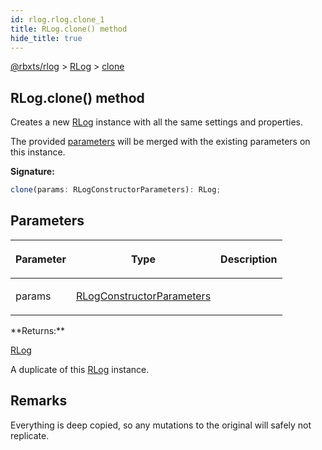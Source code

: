 ```yaml
---
id: rlog.rlog.clone_1
title: RLog.clone() method
hide_title: true
---
```


[@rbxts/rlog](./rlog.md) &gt; [RLog](./rlog.rlog.md) &gt; [clone](./rlog.rlog.clone_1.md)

## RLog.clone() method

Creates a new [RLog](./rlog.rlog.md) instance with all the same settings and properties.

The provided [parameters](./rlog.rlogconstructorparameters.md) will be merged with the existing parameters on this instance.

**Signature:**

```typescript
clone(params: RLogConstructorParameters): RLog;
```

## Parameters

<table><thead><tr><th>

Parameter


</th><th>

Type


</th><th>

Description


</th></tr></thead>
<tbody><tr><td>

params


</td><td>

[RLogConstructorParameters](./rlog.rlogconstructorparameters.md)


</td><td>


</td></tr>
</tbody></table>
**Returns:**

[RLog](./rlog.rlog.md)

A duplicate of this [RLog](./rlog.rlog.md) instance.

## Remarks

Everything is deep copied, so any mutations to the original will safely not replicate.
